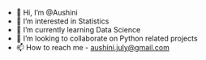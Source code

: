 - 👋 Hi, I’m @Aushini
- 👀 I’m interested in Statistics
- 🌱 I’m currently learning Data Science
- 💞️ I’m looking to collaborate on Python related projects
- 📫 How to reach me - aushini.july@gmail.com

<!---
Aushini/Aushini is a ✨ special ✨ repository because its `ITSME.md` (this file) appears on your GitHub profile.
You can click the Preview link to take a look at your changes.
--->
